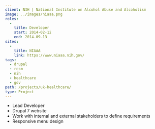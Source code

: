 ```yaml
---
client: NIH | National Institute on Alcohol Abuse and Alcoholism
image: ../images/niaaa.png
roles: 
  - 
    title: Developer
    start: 2014-02-12
    end: 2014-09-13
sites: 
  - 
    title: NIAAA
    link: https://www.niaaa.nih.gov/
tags:
  - drupal
  - rcsm
  - nih
  - healthcare
  - gov
path: /projects/uk-healthcare/
type: Project
---
```


* Lead Developer
* Drupal 7 website
* Work with internal and external stakeholders to define requirements
* Responsive menu design